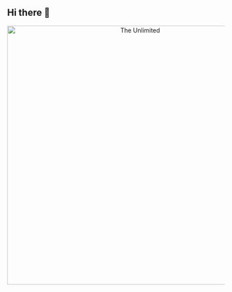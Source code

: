 ## Hi there 👋

<div id="header" align="center">
  <img src = "https://i.giphy.com/media/v1.Y2lkPTc5MGI3NjExMWltcHA5cXlhcGZ5OHJxdGtqOTBtNWc2OHN6cGswbTIyNjllNXVyMSZlcD12MV9pbnRlcm5hbF9naWZfYnlfaWQmY3Q9Zw/2IudUHdI075HL02Pkk/giphy.gif" alt="The Unlimited" width="600"/>
</div>
